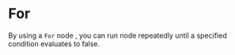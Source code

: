 # For

By using a `For` node , you can run node repeatedly until a specified condition evaluates to false.
